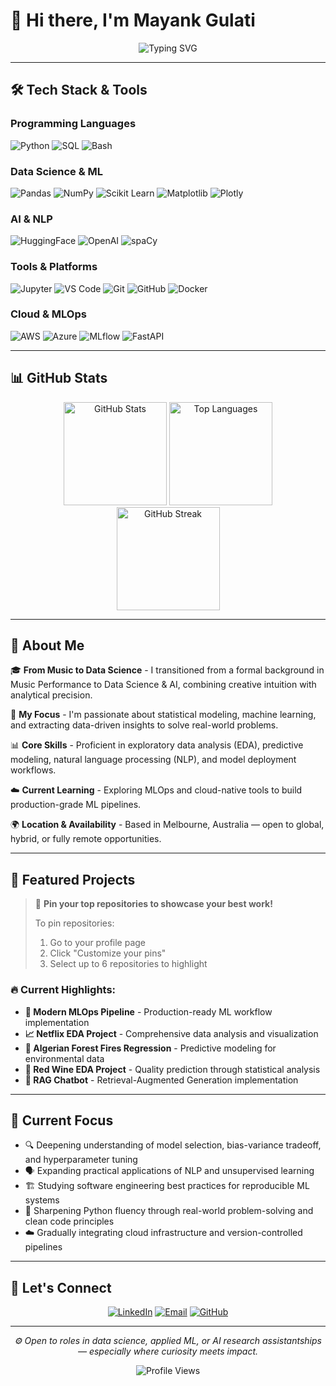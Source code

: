 # 👋 Hi there, I'm Mayank Gulati

<div align="center">
  <img src="https://readme-typing-svg.herokuapp.com?font=Fira+Code&pause=1000&color=2E9EF7&center=true&vCenter=true&width=435&lines=Data+Scientist+%7C+ML+%26+AI+Systems;Python+%7C+NLP+Enthusiast;Building+Data-Driven+Solutions" alt="Typing SVG" />
</div>

---

## 🛠️ Tech Stack & Tools

### Programming Languages
![Python](https://img.shields.io/badge/Python-3776AB?style=for-the-badge&logo=python&logoColor=white)
![SQL](https://img.shields.io/badge/SQL-4479A1?style=for-the-badge&logo=postgresql&logoColor=white)
![Bash](https://img.shields.io/badge/Bash-4EAA25?style=for-the-badge&logo=gnu-bash&logoColor=white)

### Data Science & ML
![Pandas](https://img.shields.io/badge/Pandas-150458?style=for-the-badge&logo=pandas&logoColor=white)
![NumPy](https://img.shields.io/badge/NumPy-013243?style=for-the-badge&logo=numpy&logoColor=white)
![Scikit Learn](https://img.shields.io/badge/scikit_learn-F7931E?style=for-the-badge&logo=scikit-learn&logoColor=white)
![Matplotlib](https://img.shields.io/badge/Matplotlib-11557c?style=for-the-badge&logo=matplotlib&logoColor=white)
![Plotly](https://img.shields.io/badge/Plotly-239120?style=for-the-badge&logo=plotly&logoColor=white)

### AI & NLP
![HuggingFace](https://img.shields.io/badge/🤗%20Hugging%20Face-FFD21E?style=for-the-badge)
![OpenAI](https://img.shields.io/badge/OpenAI-412991?style=for-the-badge&logo=openai&logoColor=white)
![spaCy](https://img.shields.io/badge/spaCy-09A3D5?style=for-the-badge&logo=spacy&logoColor=white)

### Tools & Platforms
![Jupyter](https://img.shields.io/badge/Jupyter-F37626?style=for-the-badge&logo=jupyter&logoColor=white)
![VS Code](https://img.shields.io/badge/VS%20Code-007ACC?style=for-the-badge&logo=visual-studio-code&logoColor=white)
![Git](https://img.shields.io/badge/Git-F05032?style=for-the-badge&logo=git&logoColor=white)
![GitHub](https://img.shields.io/badge/GitHub-181717?style=for-the-badge&logo=github&logoColor=white)
![Docker](https://img.shields.io/badge/Docker-2496ED?style=for-the-badge&logo=docker&logoColor=white)

### Cloud & MLOps
![AWS](https://img.shields.io/badge/AWS-232F3E?style=for-the-badge&logo=amazon-aws&logoColor=white)
![Azure](https://img.shields.io/badge/Azure-0078D4?style=for-the-badge&logo=microsoft-azure&logoColor=white)
![MLflow](https://img.shields.io/badge/MLflow-0194E2?style=for-the-badge&logo=mlflow&logoColor=white)
![FastAPI](https://img.shields.io/badge/FastAPI-009688?style=for-the-badge&logo=fastapi&logoColor=white)

---

## 📊 GitHub Stats

<div align="center">
  <img src="https://github-readme-stats.vercel.app/api?username=Basswala&show_icons=true&theme=radical&hide_border=true&count_private=true" alt="GitHub Stats" height="165">
  <img src="https://github-readme-stats.vercel.app/api/top-langs/?username=Basswala&layout=compact&theme=radical&hide_border=true" alt="Top Languages" height="165">
</div>

<div align="center">
  <img src="https://github-readme-streak-stats.herokuapp.com/?user=Basswala&theme=radical&hide_border=true" alt="GitHub Streak" height="165">
</div>

---

## 👋 About Me

🎓 **From Music to Data Science** - I transitioned from a formal background in Music Performance to Data Science & AI, combining creative intuition with analytical precision.

🧠 **My Focus** - I'm passionate about statistical modeling, machine learning, and extracting data-driven insights to solve real-world problems.

📊 **Core Skills** - Proficient in exploratory data analysis (EDA), predictive modeling, natural language processing (NLP), and model deployment workflows.

☁️ **Current Learning** - Exploring MLOps and cloud-native tools to build production-grade ML pipelines.

🌍 **Location & Availability** - Based in Melbourne, Australia — open to global, hybrid, or fully remote opportunities.

---

## 🚀 Featured Projects

> 📌 **Pin your top repositories to showcase your best work!**
> 
> To pin repositories:
> 1. Go to your profile page
> 2. Click "Customize your pins" 
> 3. Select up to 6 repositories to highlight

### 🔥 Current Highlights:
- **🤖 Modern MLOps Pipeline** - Production-ready ML workflow implementation
- **📈 Netflix EDA Project** - Comprehensive data analysis and visualization
- **🌲 Algerian Forest Fires Regression** - Predictive modeling for environmental data
- **🍷 Red Wine EDA Project** - Quality prediction through statistical analysis
- **💬 RAG Chatbot** - Retrieval-Augmented Generation implementation

---

## 🎯 Current Focus

- 🔍 Deepening understanding of model selection, bias-variance tradeoff, and hyperparameter tuning
- 🗣️ Expanding practical applications of NLP and unsupervised learning
- 🏗️ Studying software engineering best practices for reproducible ML systems
- 🐍 Sharpening Python fluency through real-world problem-solving and clean code principles
- ☁️ Gradually integrating cloud infrastructure and version-controlled pipelines

---

## 🤝 Let's Connect

<div align="center">
  
[![LinkedIn](https://img.shields.io/badge/LinkedIn-0A66C2?style=for-the-badge&logo=linkedin&logoColor=white)](https://www.linkedin.com/in/mayank-gulati1993)
[![Email](https://img.shields.io/badge/Email-D14836?style=for-the-badge&logo=gmail&logoColor=white)](mailto:mayank.gulati99@gmail.com)
[![GitHub](https://img.shields.io/badge/GitHub-181717?style=for-the-badge&logo=github&logoColor=white)](https://github.com/Basswala)

</div>

---

<div align="center">
  <i>⚙️ Open to roles in data science, applied ML, or AI research assistantships — especially where curiosity meets impact.</i>
</div>

<div align="center">
  
![Profile Views](https://komarev.com/ghpvc/?username=Basswala&color=blueviolet&style=for-the-badge)

</div>

